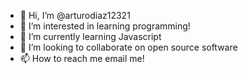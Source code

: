 - 👋 Hi, I’m @arturodiaz12321
- 👀 I’m interested in learning programming!
- 🌱 I’m currently learning Javascript
- 💞️ I’m looking to collaborate on open source software
- 📫 How to reach me email me!

<!---
arturodiaz12321/arturodiaz12321 is a ✨ special ✨ repository because its `README.md` (this file) appears on your GitHub profile.
You can click the Preview link to take a look at your changes.
--->
